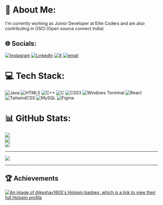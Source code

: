 # 💫 About Me:
I'm currently working as Junior Developer at Elite Coders and am also contributing in OSCI (Open source connect India)


## 🌐 Socials:
[![Instagram](https://img.shields.io/badge/Instagram-%23E4405F.svg?logo=Instagram&logoColor=white)](https://instagram.com/keshavjais16) [![LinkedIn](https://img.shields.io/badge/LinkedIn-%230077B5.svg?logo=linkedin&logoColor=white)](https://linkedin.com/in/keshav-jaiswal16) [![X](https://img.shields.io/badge/X-black.svg?logo=X&logoColor=white)](https://x.com/KeshavJ1609) [![email](https://img.shields.io/badge/Email-D14836?logo=gmail&logoColor=white)](mailto:keshavjais1605@gmail.com) 

# 💻 Tech Stack:
![Java](https://img.shields.io/badge/java-%23ED8B00.svg?style=for-the-badge&logo=openjdk&logoColor=white) ![HTML5](https://img.shields.io/badge/html5-%23E34F26.svg?style=for-the-badge&logo=html5&logoColor=white) ![C++](https://img.shields.io/badge/c++-%2300599C.svg?style=for-the-badge&logo=c%2B%2B&logoColor=white) ![C](https://img.shields.io/badge/c-%2300599C.svg?style=for-the-badge&logo=c&logoColor=white) ![CSS3](https://img.shields.io/badge/css3-%231572B6.svg?style=for-the-badge&logo=css3&logoColor=white) ![Windows Terminal](https://img.shields.io/badge/Windows%20Terminal-%234D4D4D.svg?style=for-the-badge&logo=windows-terminal&logoColor=white) ![React](https://img.shields.io/badge/react-%2320232a.svg?style=for-the-badge&logo=react&logoColor=%2361DAFB) ![TailwindCSS](https://img.shields.io/badge/tailwindcss-%2338B2AC.svg?style=for-the-badge&logo=tailwind-css&logoColor=white) ![MySQL](https://img.shields.io/badge/mysql-4479A1.svg?style=for-the-badge&logo=mysql&logoColor=white) ![Figma](https://img.shields.io/badge/figma-%23F24E1E.svg?style=for-the-badge&logo=figma&logoColor=white) 
# 📊 GitHub Stats:
![](https://github-readme-stats.vercel.app/api?username=Keshav1605&theme=dark&hide_border=false&include_all_commits=true&count_private=true)<br/>
![](https://nirzak-streak-stats.vercel.app/?user=Keshav1605&theme=dark&hide_border=false)<br/>
![](https://github-readme-stats.vercel.app/api/top-langs/?username=Keshav1605&theme=dark&hide_border=false&include_all_commits=true&count_private=true&layout=compact)

---
[![](https://visitcount.itsvg.in/api?id=Keshav1605&icon=0&color=0)](https://visitcount.itsvg.in)

---

## 🏆 Achievements

[![An image of @keshav1605's Holopin badges, which is a link to view their full Holopin profile](https://holopin.me/keshav1605)](https://holopin.io/@keshav1605)
